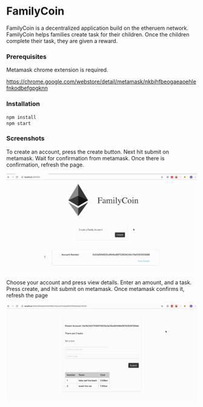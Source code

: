# FamilyCoin
FamilyCoin is a decentralized application build on the etheruem network. FamilyCoin helps families create task for their children. Once the children complete their task, they are given a reward. 

### Prerequisites
Metamask chrome extension is required.

https://chrome.google.com/webstore/detail/metamask/nkbihfbeogaeaoehlefnkodbefgpgknn

### Installation

```
npm install
npm start
```

### Screenshots
To create an account, press the create button. Next hit submit on metamask. Wait for confirmation from metamask. Once there is confirmation, refresh the page. 


![](media/part1.gif)




Choose your account and press view details. Enter an amount, and a task. Press create, and hit submit on metamask. Once metamask confirms it, refresh the page 


![](media/part2.gif)
